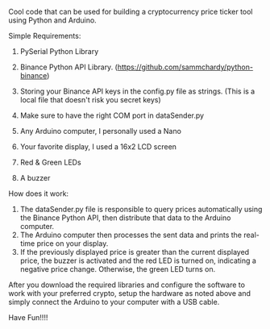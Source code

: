 Cool code that can be used for building a cryptocurrency price ticker tool using Python and Arduino.

Simple Requirements:
1) PySerial Python Library
2) Binance Python API Library. (https://github.com/sammchardy/python-binance)
3) Storing your Binance API keys in the config.py file as strings. (This is a local file that doesn't risk you secret keys)
4) Make sure to have the right COM port in dataSender.py

5) Any Arduino computer, I personally used a Nano
6) Your favorite display, I used a 16x2 LCD screen
7) Red & Green LEDs
8) A buzzer


How does it work:
1) The dataSender.py file is responsible to query prices automatically using the Binance Python API, then distribute that data to the Arduino computer.
2) The Arduino computer then processes the sent data and prints the real-time price on your display.
3) If the previously displayed price is greater than the current displayed price, the buzzer is activated and the red LED is turned on, indicating a negative price change. Otherwise, the green LED turns on.

After you download the required libraries and configure the software to work with your preferred crypto, setup the hardware as noted above and simply connect the Arduino to your computer with a USB cable.

Have Fun!!!!
